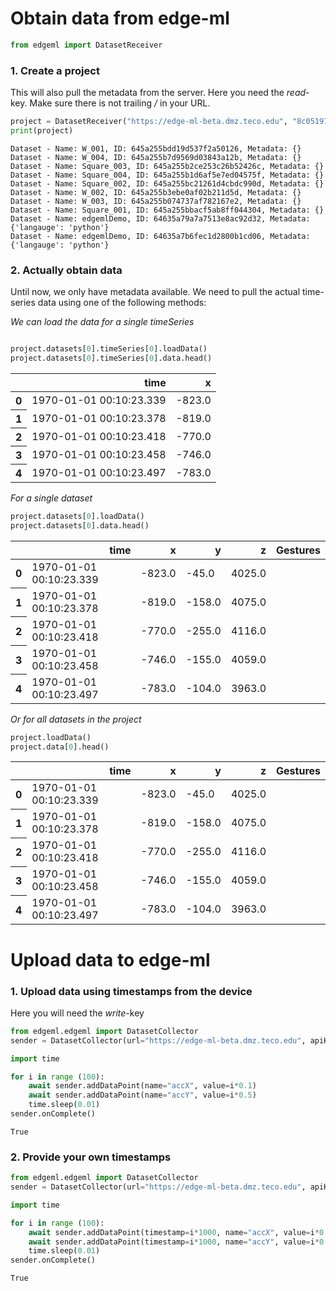 # Obtain data from edge-ml


```python
from edgeml import DatasetReceiver
```

### 1. Create a project
This will also pull the metadata from the server.
Here you need the *read*-key.
Make sure there is not trailing */* in your URL.


```python
project = DatasetReceiver("https://edge-ml-beta.dmz.teco.edu", "8c051972b56e6b4ad6bd0bf573da580f")
print(project)
```

    Dataset - Name: W_001, ID: 645a255bdd19d537f2a50126, Metadata: {}
    Dataset - Name: W_004, ID: 645a255b7d9569d03843a12b, Metadata: {}
    Dataset - Name: Square_003, ID: 645a255b2ce253c26b52426c, Metadata: {}
    Dataset - Name: Square_004, ID: 645a255b1d6af5e7ed04575f, Metadata: {}
    Dataset - Name: Square_002, ID: 645a255bc21261d4cbdc990d, Metadata: {}
    Dataset - Name: W_002, ID: 645a255b3ebe0af02b211d5d, Metadata: {}
    Dataset - Name: W_003, ID: 645a255b074737af782167e2, Metadata: {}
    Dataset - Name: Square_001, ID: 645a255bbacf5ab8ff044304, Metadata: {}
    Dataset - Name: edgemlDemo, ID: 64635a79a7a7513e8ac92d32, Metadata: {'langauge': 'python'}
    Dataset - Name: edgemlDemo, ID: 64635a7b6fec1d2800b1cd06, Metadata: {'langauge': 'python'}


### 2. Actually obtain data
Until now, we only have metadata available. We need to pull the actual time-series data using one of the following methods:

*We can load the data for a single timeSeries*


```python

project.datasets[0].timeSeries[0].loadData()
project.datasets[0].timeSeries[0].data.head()

```




<div>
<style scoped>
    .dataframe tbody tr th:only-of-type {
        vertical-align: middle;
    }

    .dataframe tbody tr th {
        vertical-align: top;
    }

    .dataframe thead th {
        text-align: right;
    }
</style>
<table  class="dataframe">
  <thead>
    <tr style="text-align: right;">
      <th></th>
      <th>time</th>
      <th>x</th>
    </tr>
  </thead>
  <tbody>
    <tr>
      <th>0</th>
      <td>1970-01-01 00:10:23.339</td>
      <td>-823.0</td>
    </tr>
    <tr>
      <th>1</th>
      <td>1970-01-01 00:10:23.378</td>
      <td>-819.0</td>
    </tr>
    <tr>
      <th>2</th>
      <td>1970-01-01 00:10:23.418</td>
      <td>-770.0</td>
    </tr>
    <tr>
      <th>3</th>
      <td>1970-01-01 00:10:23.458</td>
      <td>-746.0</td>
    </tr>
    <tr>
      <th>4</th>
      <td>1970-01-01 00:10:23.497</td>
      <td>-783.0</td>
    </tr>
  </tbody>
</table>
</div>



*For a single dataset*


```python
project.datasets[0].loadData()
project.datasets[0].data.head()
```




<div>
<style scoped>
    .dataframe tbody tr th:only-of-type {
        vertical-align: middle;
    }

    .dataframe tbody tr th {
        vertical-align: top;
    }

    .dataframe thead th {
        text-align: right;
    }
</style>
<table class="dataframe">
  <thead>
    <tr style="text-align: right;">
      <th></th>
      <th>time</th>
      <th>x</th>
      <th>y</th>
      <th>z</th>
      <th>Gestures</th>
    </tr>
  </thead>
  <tbody>
    <tr>
      <th>0</th>
      <td>1970-01-01 00:10:23.339</td>
      <td>-823.0</td>
      <td>-45.0</td>
      <td>4025.0</td>
      <td></td>
    </tr>
    <tr>
      <th>1</th>
      <td>1970-01-01 00:10:23.378</td>
      <td>-819.0</td>
      <td>-158.0</td>
      <td>4075.0</td>
      <td></td>
    </tr>
    <tr>
      <th>2</th>
      <td>1970-01-01 00:10:23.418</td>
      <td>-770.0</td>
      <td>-255.0</td>
      <td>4116.0</td>
      <td></td>
    </tr>
    <tr>
      <th>3</th>
      <td>1970-01-01 00:10:23.458</td>
      <td>-746.0</td>
      <td>-155.0</td>
      <td>4059.0</td>
      <td></td>
    </tr>
    <tr>
      <th>4</th>
      <td>1970-01-01 00:10:23.497</td>
      <td>-783.0</td>
      <td>-104.0</td>
      <td>3963.0</td>
      <td></td>
    </tr>
  </tbody>
</table>
</div>



*Or for all datasets in the project*


```python
project.loadData()
project.data[0].head()
```




<div>
<style scoped>
    .dataframe tbody tr th:only-of-type {
        vertical-align: middle;
    }

    .dataframe tbody tr th {
        vertical-align: top;
    }

    .dataframe thead th {
        text-align: right;
    }
</style>
<table  class="dataframe">
  <thead>
    <tr style="text-align: right;">
      <th></th>
      <th>time</th>
      <th>x</th>
      <th>y</th>
      <th>z</th>
      <th>Gestures</th>
    </tr>
  </thead>
  <tbody>
    <tr>
      <th>0</th>
      <td>1970-01-01 00:10:23.339</td>
      <td>-823.0</td>
      <td>-45.0</td>
      <td>4025.0</td>
      <td></td>
    </tr>
    <tr>
      <th>1</th>
      <td>1970-01-01 00:10:23.378</td>
      <td>-819.0</td>
      <td>-158.0</td>
      <td>4075.0</td>
      <td></td>
    </tr>
    <tr>
      <th>2</th>
      <td>1970-01-01 00:10:23.418</td>
      <td>-770.0</td>
      <td>-255.0</td>
      <td>4116.0</td>
      <td></td>
    </tr>
    <tr>
      <th>3</th>
      <td>1970-01-01 00:10:23.458</td>
      <td>-746.0</td>
      <td>-155.0</td>
      <td>4059.0</td>
      <td></td>
    </tr>
    <tr>
      <th>4</th>
      <td>1970-01-01 00:10:23.497</td>
      <td>-783.0</td>
      <td>-104.0</td>
      <td>3963.0</td>
      <td></td>
    </tr>
  </tbody>
</table>
</div>



# Upload data to edge-ml

### 1. Upload data using timestamps from the device
Here you will need the *write*-key


```python
from edgeml.edgeml import DatasetCollector
sender = DatasetCollector(url="https://edge-ml-beta.dmz.teco.edu", apiKey="4e6159c9c77124d71f298e93f1ed7254", name="edgemlDemo", useDeviceTime=True, timeSeries=["accX", "accY"], metaData={"langauge": "python"})

```


```python
import time

for i in range (100):
    await sender.addDataPoint(name="accX", value=i*0.1)
    await sender.addDataPoint(name="accY", value=i*0.5)
    time.sleep(0.01)
sender.onComplete()
```




    True



### 2. Provide your own timestamps


```python
from edgeml.edgeml import DatasetCollector
sender = DatasetCollector(url="https://edge-ml-beta.dmz.teco.edu", apiKey="4e6159c9c77124d71f298e93f1ed7254", name="edgemlDemo", useDeviceTime=False, timeSeries=["accX", "accY"], metaData={"langauge": "python"})

```


```python
import time

for i in range (100):
    await sender.addDataPoint(timestamp=i*1000, name="accX", value=i*0.1)
    await sender.addDataPoint(timestamp=i*1000, name="accY", value=i*0.5)
    time.sleep(0.01)
sender.onComplete()
```




    True


